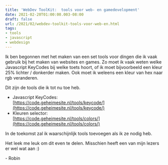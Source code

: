 ```yaml
---
title: 'WebDev ToolKit:  tools voor web- en gamedevelopment'
date: 2021-02-20T01:00:00.003-08:00
draft: false
url: /2021/02/webdev-toolkit-tools-voor-web-en.html
tags: 
- tools
- javascript
- webdesign
---
```


Ik ben begonnen met het maken van een set tools voor dingen die ik vaak gebruik bij het maken van websites en games. Zo moet ik vaak weten welke Javascript KeyCodes bij welke toets hoort, of ik moet bijvoorbeeld een kleur 25% lichter / donkerder maken. Ook moet ik weleens een kleur van hex naar rgb veranderen.  

Dit zijn de tools die ik tot nu toe heb. 

*   Javascript KeyCodes:  
    [https://code.geheimesite.nl/tools/keycode/](https://code.geheimesite.nl/tools/keycode/)
*   Kleuren selector:  
    [https://code.geheimesite.nl/tools/colors/](https://code.geheimesite.nl/tools/colors/)  
    

In de toekomst zal ik waarschijnlijk tools toevoegen als ik ze nodig heb.

Het leek me leuk om dit even te delen. Misschien heeft een van mijn lezers er wel wat aan :)

\- Robin